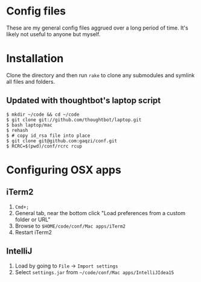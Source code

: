 # Config files

These are my general config files aggrued over a long period of time.
It's likely not useful to anyone but myself.

# Installation

Clone the directory and then run `rake` to clone any submodules and
symlink all files and folders.

## Updated with thoughtbot's laptop script

```
$ mkdir ~/code && cd ~/code
$ git clone git://github.com/thoughtbot/laptop.git
$ bash laptop/mac
$ rehash
$ # copy id_rsa file into place
$ git clone git@github.com:gaqzi/conf.git
$ RCRC=$(pwd)/conf/rcrc rcup
```

# Configuring OSX apps

## iTerm2

1. `Cmd+;`
2. General tab, near the bottom click "Load preferences from a custom folder or
   URL"
3. Browse to `$HOME/code/conf/Mac apps/iTerm2`
4. Restart iTerm2

## IntelliJ

1. Load by going to `File` -> `Import settings`
2. Select `settings.jar` from `~/code/conf/Mac apps/IntelliJIdea15`
